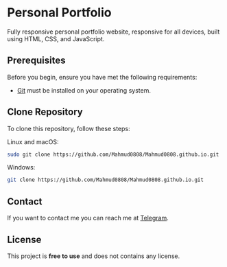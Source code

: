 # Personal Portfolio

Fully responsive personal portfolio website, responsive for all devices, built using HTML, CSS, and JavaScript.

## Prerequisites

Before you begin, ensure you have met the following requirements:

* [Git](https://git-scm.com/downloads) must be installed on your operating system.

## Clone Repository

To clone this repository, follow these steps:

Linux and macOS:

```bash
sudo git clone https://github.com/Mahmud0808/Mahmud0808.github.io.git
```

Windows:

```bash
git clone https://github.com/Mahmud0808/Mahmud0808.github.io.git
```

## Contact

If you want to contact me you can reach me at [Telegram](https://t.me/DrDisagree).

## License

This project is **free to use** and does not contains any license.

